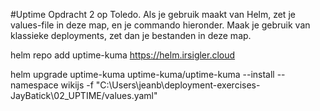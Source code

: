 #Uptime
Opdracht 2 op Toledo. Als je gebruik maakt van Helm, zet je values-file in deze map, en je commando hieronder. Maak je gebruik van klassieke deployments, zet dan je bestanden in deze map.

helm repo add uptime-kuma https://helm.irsigler.cloud

helm upgrade uptime-kuma uptime-kuma/uptime-kuma --install --namespace wikijs -f "C:\Users\jeanb\deployment-exercises-JayBatick\02_UPTIME/values.yaml"